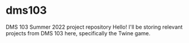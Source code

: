 # dms103
DMS 103 Summer 2022 project repository
Hello! I'll be storing relevant projects from DMS 103 here, specifically the Twine game.
